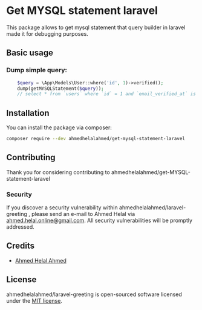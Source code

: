 # Get MYSQL statement laravel

This package allows to get mysql statement that query builder in laravel made it for debugging purposes.

## Basic usage

### Dump simple query:

```php
    $query = \App\Models\User::where('id', 1)->verified();
    dump(getMYSQLStatement($query));
    // select * from `users` where `id` = 1 and `email_verified_at` is not null
```

## Installation

You can install the package via composer:

```bash
composer require --dev ahmedhelalahmed/get-mysql-statement-laravel
```

## Contributing

Thank you for considering contributing to ahmedhelalahmed/get-MYSQL-statement-laravel

### Security

If you discover a security vulnerability within ahmedhelalahmed/laravel-greeting , please send an e-mail to Ahmed Helal via ahmed.helal.online@gmail.com. All security vulnerabilities will be promptly addressed.

## Credits

- [Ahmed Helal Ahmed](https://github.com/ahmedhelalahmed)

## License

ahmedhelalahmed/laravel-greeting is open-sourced software licensed under the [MIT license](https://opensource.org/licenses/MIT).
